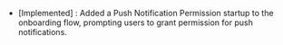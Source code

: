 - [Implemented] : Added a Push Notification Permission startup to the onboarding flow, prompting users to grant permission for push notifications.

